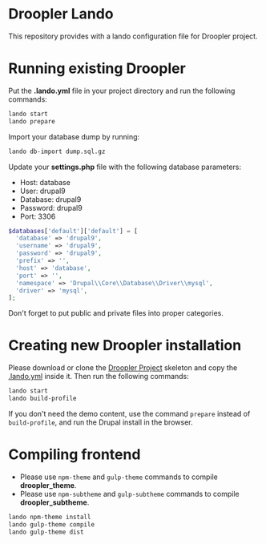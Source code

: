# Droopler Lando
This repository provides with a lando configuration file for Droopler project.

# Running existing Droopler
Put the **.lando.yml** file in your project directory and run the following commands:
```bash
lando start
lando prepare
```
Import your database dump by running:
```bash
lando db-import dump.sql.gz
```
Update your **settings.php** file with the following database parameters:
* Host: database
* User: drupal9
* Database: drupal9
* Password: drupal9
* Port: 3306

```php
$databases['default']['default'] = [
  'database' => 'drupal9',
  'username' => 'drupal9',
  'password' => 'drupal9',
  'prefix' => '',
  'host' => 'database',
  'port' => '',
  'namespace' => 'Drupal\\Core\\Database\\Driver\\mysql',
  'driver' => 'mysql',
];
```
Don't forget to put public and private files into proper categories.

# Creating new Droopler installation
Please download or clone the [Droopler Project](https://github.com/droptica/droopler_project) skeleton and copy the [.lando.yml](.lando.yml) inside it. Then run the following commands:
```bash
lando start
lando build-profile
```

If you don't need the demo content, use the command `prepare` instead of `build-profile`, and run the Drupal install in the browser.

# Compiling frontend
* Please use `npm-theme` and `gulp-theme` commands to compile **droopler_theme**.
* Please use `npm-subtheme` and `gulp-subtheme` commands to compile **droopler_subtheme**.

```bash
lando npm-theme install
lando gulp-theme compile
lando gulp-theme dist
```
